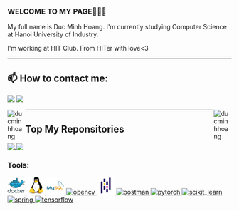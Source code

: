 ### WELCOME TO MY PAGE👋👋👋
My full name is Duc Minh Hoang. I'm currently studying Computer Science at Hanoi University of Industry. 

I'm working at HIT Club. From HITer with love<3
<hr>

<h2> 📫 How to contact me: </h2>

[![](https://ssl.gstatic.com/ui/v1/icons/mail/rfr/logo_gmail_lockup_default_1x_r5.png)](https://www.google.com/ducminhhoangkhmt2) [![](https://static.xx.fbcdn.net/rsrc.php/yT/r/aGT3gskzWBf.ico?_nc_eui2=AeGLysfdT3pDUcnvqoVNjMyrrSiY817De8atKJjzXsN7xgbVCaq5DyChrd-yK4XJUGgQajkZjl4nUei8jQa_Pq-k)](https://www.facebook.com/ducminhhoang2003/) 

<p><img align="left" width="40vw" height="auto" src="https://github-readme-stats.vercel.app/api?username=ducminhhoang&show_icons=true&locale=en&layout=compact&theme=radical" alt="ducminhhoang" /></p>

<p><img align="right" width="40vw" height="auto" src="https://github-readme-stats.vercel.app/api/top-langs?username=ducminhhoang&show_icons=true&locale=en&layout=compact&theme=radical" alt="ducminhhoang" /></p>


<hr>
<h2>Top My Reponsitories</h2>

<a align="left" href="https://github.com/ducminhhoang/HIT_AI_2023">
  <img align="center" src="https://github-readme-stats.anuraghazra1.vercel.app/api/pin/?username=ducminhhoang&repo=HIT_AI_2023&theme=dracula" />
</a>
<a align="right" href="https://github.com/ducminhhoang/BTL_HIT_WEB">
  <img align="center" src="https://github-readme-stats.anuraghazra1.vercel.app/api/pin/?username=ducminhhoang&repo=BTL_HIT_WEB&theme=dracula" />
</a>

</p>

<h3 align="left">Tools:</h3>
<p align="left"> <a href="https://www.docker.com/" target="_blank" rel="noreferrer"> <img src="https://raw.githubusercontent.com/devicons/devicon/master/icons/docker/docker-original-wordmark.svg" alt="docker" width="40" height="40"/> </a> <a href="https://git-scm.com/" target="_blank" rel="noreferrer"> </a> <a href="https://developer.mozilla.org/en-US/docs/Web/JavaScript" target="_blank" rel="noreferrer"> </a> <a href="https://www.linux.org/" target="_blank" rel="noreferrer"> <img src="https://raw.githubusercontent.com/devicons/devicon/master/icons/linux/linux-original.svg" alt="linux" width="40" height="40"/> </a> <a href="https://www.mysql.com/" target="_blank" rel="noreferrer"> <img src="https://raw.githubusercontent.com/devicons/devicon/master/icons/mysql/mysql-original-wordmark.svg" alt="mysql" width="40" height="40"/> </a> <a href="https://opencv.org/" target="_blank" rel="noreferrer"> <img src="https://www.vectorlogo.zone/logos/opencv/opencv-icon.svg" alt="opencv" width="40" height="40"/> </a> <a href="https://pandas.pydata.org/" target="_blank" rel="noreferrer"> <img src="https://raw.githubusercontent.com/devicons/devicon/2ae2a900d2f041da66e950e4d48052658d850630/icons/pandas/pandas-original.svg" alt="pandas" width="40" height="40"/> </a> <a href="https://postman.com" target="_blank" rel="noreferrer"> <img src="https://www.vectorlogo.zone/logos/getpostman/getpostman-icon.svg" alt="postman" width="40" height="40"/> </a> </a> <a href="https://pytorch.org/" target="_blank" rel="noreferrer"> <img src="https://www.vectorlogo.zone/logos/pytorch/pytorch-icon.svg" alt="pytorch" width="40" height="40"/> </a> <a href="https://scikit-learn.org/" target="_blank" rel="noreferrer"> <img src="https://upload.wikimedia.org/wikipedia/commons/0/05/Scikit_learn_logo_small.svg" alt="scikit_learn" width="40" height="40"/> </a> <a href="https://spring.io/" target="_blank" rel="noreferrer"> <img src="https://www.vectorlogo.zone/logos/springio/springio-icon.svg" alt="spring" width="40" height="40"/> </a> <a href="https://www.tensorflow.org" target="_blank" rel="noreferrer"> <img src="https://www.vectorlogo.zone/logos/tensorflow/tensorflow-icon.svg" alt="tensorflow" width="40" height="40"/> </a> </p>

